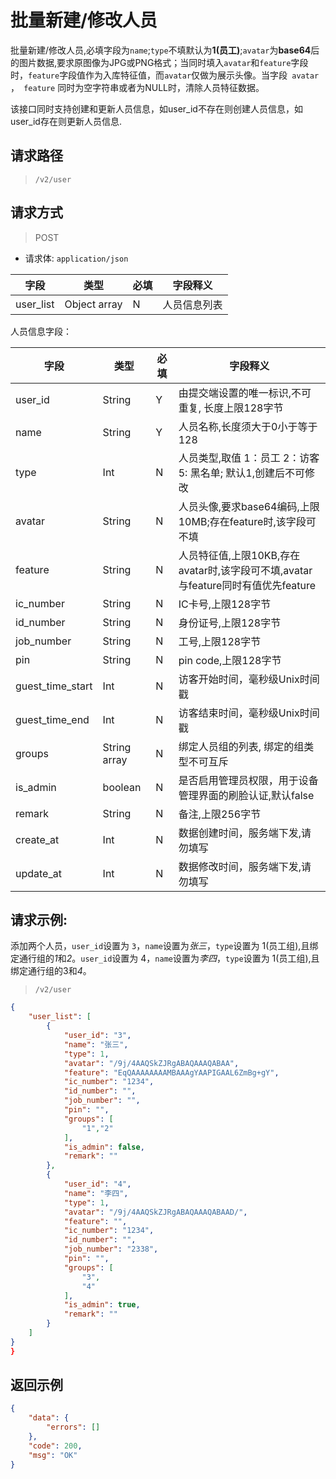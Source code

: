 # 批量新建/修改人员

批量新建/修改人员,必填字段为`name`;`type`不填默认为**1(员工)**;`avatar`为**base64**后的图片数据,要求原图像为JPG或PNG格式；当同时填入`avatar`和`feature`字段时，`feature`字段值作为入库特征值，而`avatar`仅做为展示头像。当字段` avatar` ，` feature` 同时为空字符串或者为NULL时，清除人员特征数据。

该接口同时支持创建和更新人员信息，如user_id不存在则创建人员信息，如user_id存在则更新人员信息.

## 请求路径

> `/v2/user`

## 请求方式

> POST

- 请求体: `application/json`

| 字段      | 类型         | 必填 | 字段释义     |
| --------- | ------------ | ---- | ------------ |
| user_list | Object array | N    | 人员信息列表 |



人员信息字段：

| 字段             | 类型      | 必填 | 字段释义                                                     |
| ---------------- | --------- | ---- | ------------------------------------------------------------ |
| user_id          | String  | Y    | 由提交端设置的唯一标识,不可重复, 长度上限128字节  |
| name             | String    | Y    | 人员名称,长度须大于0小于等于128                              |
| type             | Int       | N    | 人员类型,取值 1：员工 2：访客 5: 黑名单; 默认1,创建后不可修改 |
| avatar           | String    | N    | 人员头像,要求base64编码,上限10MB;存在feature时,该字段可不填  |
| feature          | String    | N    | 人员特征值,上限10KB,存在avatar时,该字段可不填,avatar与feature同时有值优先feature |
| ic_number        | String    | N    | IC卡号,上限128字节                                           |
| id_number        | String    | N    | 身份证号,上限128字节                                         |
| job_number       | String    | N    | 工号,上限128字节                                             |
| pin       | String    | N    | pin code,上限128字节                                             |
| guest_time_start | Int       | N    | 访客开始时间，毫秒级Unix时间戳                               |
| guest_time_end   | Int       | N    | 访客结束时间，毫秒级Unix时间戳                               |
| groups           | String array | N    | 绑定人员组的列表, 绑定的组类型不可互斥                       |
| is_admin         | boolean   | N    | 是否启用管理员权限，用于设备管理界面的刷脸认证,默认false     |
| remark           | String    | N    | 备注,上限256字节                                             |
| create_at | Int | N | 数据创建时间，服务端下发,请勿填写 |
| update_at | Int | N | 数据修改时间，服务端下发,请勿填写 |

## 请求示例:

添加两个人员，`user_id`设置为 `3`，`name`设置为*张三*，`type`设置为 1(员工组),且绑定通行组的*1*和*2*。`user_id`设置为 4，`name`设置为*李四*，`type`设置为 1(员工组),且绑定通行组的3和*4*。

> `/v2/user`

```json
{
    "user_list": [
        {
            "user_id": "3",
            "name": "张三",
            "type": 1,
            "avatar": "/9j/4AAQSkZJRgABAQAAAQABAA",
            "feature": "EqQAAAAAAAAMBAAAgYAAPIGAAL6ZmBg+gY",
            "ic_number": "1234",
            "id_number": "",
            "job_number": "",
            "pin": "",
            "groups": [
                "1","2"
            ],
            "is_admin": false,
            "remark": ""
        },
        {
            "user_id": "4",
            "name": "李四",
            "type": 1,
            "avatar": "/9j/4AAQSkZJRgABAQAAAQABAAD/",
            "feature": "",
            "ic_number": "1234",
            "id_number": "",
            "job_number": "2338",
            "pin": "",
            "groups": [
                "3",
                "4"
            ],
            "is_admin": true,
            "remark": ""
        }
    ]
}
}
```

## 返回示例

```json
{
    "data": {
        "errors": []
    },
    "code": 200,
    "msg": "OK"
}
```